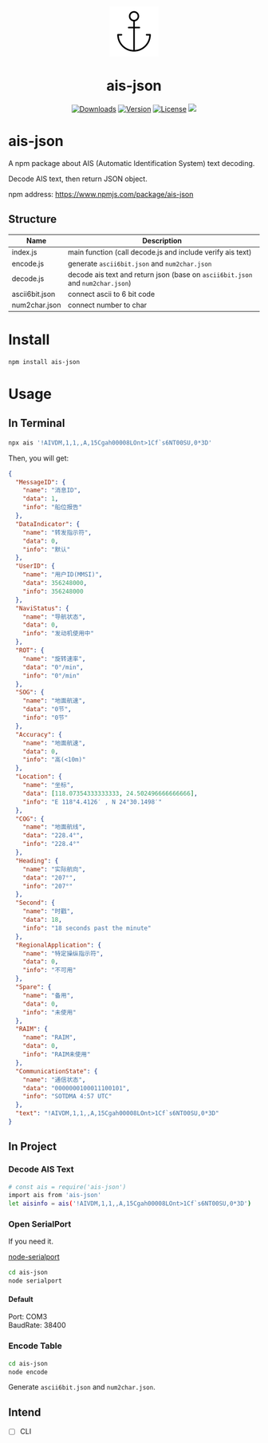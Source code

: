 
<p align="center">
  <a href="https://ais.yunyoujun.cn" target="_blank" rel="noopener noreferrer"><img width="100" src="https://raw.githubusercontent.com/YunYouJun/ais.js/master/src/assets/anchor.png" alt="AIS Logo"></a>
  <h1 align="center">ais-json</h1>
</p>

<p align="center">
  <a href="https://npmcharts.com/compare/ais-json?minimal=true"><img src="https://img.shields.io/npm/dt/ais-json.svg" alt="Downloads"></a>
  <a href="https://www.npmjs.com/package/ais-json"><img src="https://img.shields.io/npm/v/ais-json.svg" alt="Version"></a>
  <a href="https://www.npmjs.com/package/ais-json"><img src="https://img.shields.io/npm/l/ais-json.svg" alt="License"></a>
  <a href="http://img.badgesize.io/https://unpkg.com/ais-json?compression=gzip&label=gzip%20size:%20CSS">
    <img src="http://img.badgesize.io/https://unpkg.com/ais-json?compression=gzip&label=gzip%20size:%20CSS">
  </a>
</p>

# ais-json

A npm package about AIS (Automatic Identification System) text decoding.

Decode AIS text, then return JSON object.

npm address: <https://www.npmjs.com/package/ais-json>

## Structure

Name | Description
---|---
index.js | main function (call decode.js and include verify ais text)
encode.js | generate `ascii6bit.json` and `num2char.json`
decode.js | decode ais text and return json (base on `ascii6bit.json` and `num2char.json`)
ascii6bit.json | connect ascii to 6 bit code
num2char.json | connect number to char

# Install

```sh
npm install ais-json
```

# Usage

## In Terminal

```sh
npx ais '!AIVDM,1,1,,A,15Cgah00008LOnt>1Cf`s6NT00SU,0*3D'
```

Then, you will get:

```json
{
  "MessageID": {
    "name": "消息ID",
    "data": 1,
    "info": "船位报告"
  },
  "DataIndicator": {
    "name": "转发指示符",
    "data": 0,
    "info": "默认"
  },
  "UserID": {
    "name": "用户ID(MMSI)",
    "data": 356248000,
    "info": 356248000
  },
  "NaviStatus": {
    "name": "导航状态",
    "data": 0,
    "info": "发动机使用中"
  },
  "ROT": {
    "name": "旋转速率",
    "data": "0°/min",
    "info": "0°/min"
  },
  "SOG": {
    "name": "地面航速",
    "data": "0节",
    "info": "0节"
  },
  "Accuracy": {
    "name": "地面航速",
    "data": 0,
    "info": "高(<10m)"
  },
  "Location": {
    "name": "坐标",
    "data": [118.07354333333333, 24.502496666666666],
    "info": "E 118°4.4126′ , N 24°30.1498′"
  },
  "COG": {
    "name": "地面航线",
    "data": "228.4°",
    "info": "228.4°"
  },
  "Heading": {
    "name": "实际航向",
    "data": "207°",
    "info": "207°"
  },
  "Second": {
    "name": "时戳",
    "data": 18,
    "info": "18 seconds past the minute"
  },
  "RegionalApplication": {
    "name": "特定操纵指示符",
    "data": 0,
    "info": "不可用"
  },
  "Spare": {
    "name": "备用",
    "data": 0,
    "info": "未使用"
  },
  "RAIM": {
    "name": "RAIM",
    "data": 0,
    "info": "RAIM未使用"
  },
  "CommunicationState": {
    "name": "通信状态",
    "data": "0000000100011100101",
    "info": "SOTDMA 4:57 UTC"
  },
  "text": "!AIVDM,1,1,,A,15Cgah00008LOnt>1Cf`s6NT00SU,0*3D"
}
```

## In Project

### Decode AIS Text

```sh
# const ais = require('ais-json')
import ais from 'ais-json'
let aisinfo = ais('!AIVDM,1,1,,A,15Cgah00008LOnt>1Cf`s6NT00SU,0*3D')
```

### Open SerialPort

If you need it.

[node-serialport](https://github.com/node-serialport/node-serialport)

```sh
cd ais-json
node serialport
```

#### Default

Port: COM3  
BaudRate: 38400

### Encode Table

```sh
cd ais-json
node encode
```

Generate `ascii6bit.json` and `num2char.json`.

## Intend

- [ ] CLI
